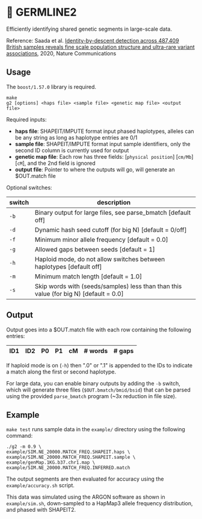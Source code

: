 # :herb: GERMLINE2

Efficiently identifying shared genetic segments in large-scale data.

Reference: Saada et al. [Identity-by-descent detection across 487,409 British samples reveals fine scale population structure and ultra-rare variant associations](https://www.nature.com/articles/s41467-020-19588-x), 2020, Nature Communications

## Usage

The `boost/1.57.0` library is required.

```
make
g2 [options] <haps file> <sample file> <genetic map file> <output file>
```

Required inputs:

* **haps file**: SHAPEIT/IMPUTE format input phased haplotypes, alleles can be any string as long as haplotype entries are 0/1
* **sample file**: SHAPEIT/IMPUTE format input sample identifiers, only the second ID column is currently used for output
* **genetic map file**: Each row has three fields: [`physical position`] [`cm/Mb`] [`cM`], and the 2nd field is ignored
* **output file**: Pointer to where the outputs will go, will generate an $OUT.match file

Optional switches:

| switch | description |
| --- | --- |
| `-b` | Binary output for large files, see parse_bmatch [default off] |
| `-d` | Dynamic hash seed cutoff (for big N) [default = 0/off] |
| `-f` | Minimum minor allele frequency [default = 0.0] |
| `-g` | Allowed gaps between seeds [default = 1] |
| `-h` | Haploid mode, do not allow switches between haplotypes [default off] |
| `-m` | Minimum match length [default = 1.0] |
| `-s` | Skip words with (seeds/samples) less than than this value (for big N) [default = 0.0] |

## Output

Output goes into a $OUT.match file with each row containing the following entries:

| ID1 | ID2 | P0 | P1 | cM | # words | # gaps |
| --- | --- | --- | --- | --- | --- | --- |

If haploid mode is on (`-h`) then ".0" or ".1" is appended to the IDs to indicate a match along the first or second haplotype.

For large data, you can enable binary outputs by adding the `-b` switch, which will generate three files (`$OUT.bmatch/bmid/bsid`) that can be parsed using the provided `parse_bmatch` program (~3x reduction in file size).

## Example

`make test` runs sample data in the `example/` directory using the following command:
```
./g2 -m 0.9 \
example/SIM.NE_20000.MATCH_FREQ.SHAPEIT.haps \
example/SIM.NE_20000.MATCH_FREQ.SHAPEIT.sample \
example/genMap.1KG.b37.chr1.map \
example/SIM.NE_20000.MATCH_FREQ.INFERRED.match
```

The output segments are then evaluated for accuracy using the `example/accuracy.sh` script.

This data was simulated using the ARGON software as shown in `example/sim.sh`, down-sampled to a HapMap3 allele frequency distribution, and phased with SHAPEIT2.
